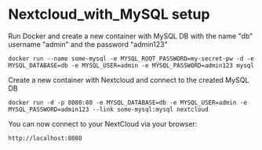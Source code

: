 # Nextcloud_with_MySQL setup
Run Docker and create a new container with MySQL DB with the name "db" username "admin" and the password "admin123"
```
docker run --name some-mysql -e MYSQL_ROOT_PASSWORD=my-secret-pw -d -e MYSQL_DATABASE=db -e MYSQL_USER=admin -e MYSQL_PASSWORD=admin123 mysql
```
Create a new container with Nextcloud and connect to the created MySQL DB
```
docker run -d -p 8080:80 -e MYSQL_DATABASE=db -e MYSQL_USER=admin -e MYSQL_PASSWORD=admin123 --link some-mysql:mysql nextcloud
```
You can now connect to your NextCloud via your browser:
```
http://localhost:8080
```

